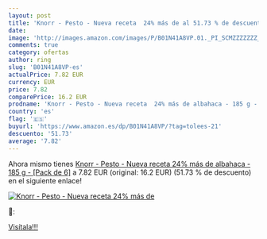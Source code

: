 ```yaml
---
layout: post
title: 'Knorr - Pesto - Nueva receta  24% más de al 51.73 % de descuento'
date: 
image: 'http://images.amazon.com/images/P/B01N41A8VP.01._PI_SCMZZZZZZZ_._SL200_.jpg'
comments: true
category: ofertas
author: ring
slug: 'B01N41A8VP-es'
actualPrice: 7.82 EUR
currency: EUR
price: 7.82
comparePrice: 16.2 EUR
prodname: 'Knorr - Pesto - Nueva receta  24% más de albahaca - 185 g - [Pack de 6]'
country: 'es'
flag: '🇪🇸'
buyurl: 'https://www.amazon.es/dp/B01N41A8VP/?tag=tolees-21'
descuento: '51.73'
average: '7.82'
---
```


Ahora mismo tienes [Knorr - Pesto - Nueva receta  24% más de albahaca - 185 g - [Pack de 6]](https://www.amazon.es/dp/B01N41A8VP/?tag=tolees-21) a 7.82 EUR (original: 16.2 EUR) (51.73 %  de descuento) en el siguiente enlace!

[![Knorr - Pesto - Nueva receta  24% más de](http://images.amazon.com/images/P/B01N41A8VP.01._PI_SCMZZZZZZZ_._SL200_.jpg)](https://www.amazon.es/dp/B01N41A8VP/?tag=tolees-21)

🔎:


[Visítala!!!](https://www.amazon.es/dp/B01N41A8VP/?tag=tolees-21)
